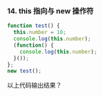 ### 14. this 指向与 new 操作符

```js
function test() {  
  this.number = 10;  
  console.log(this.number);  
  (function() {  
    console.log(this.number);  
  }());
};  
new test();
```

以上代码输出结果？